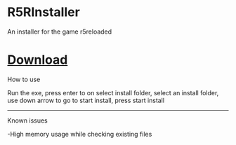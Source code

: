 # R5RInstaller
An installer for the game r5reloaded


# [Download](https://github.com/O-Robotic/R5RInstaller/releases/latest/download/R5RInstaller.zip)


How to use

Run the exe, press enter to on select install folder, select an install folder, use down arrow to go to start install, press start install


--------------------
Known issues

-High memory usage while checking existing files
